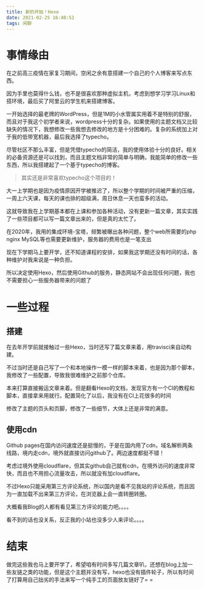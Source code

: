 ```yaml
---
title: 新的开始！Hexo
date: 2021-02-25 16:48:51
tags: 闲聊
---
```


# 事情缘由

在之前高三疫情在家复习期间，空闲之余有意搭建一个自己的个人博客来写点东西。

因为手里也莫得什么钱，也不是很喜欢那种虚拟主机，考虑到想学习学习Linux和搭环境，最后买了阿里云的学生机来搭建博客。

一开始选择的最老牌的WordPress，但是1M的小水管属实用着不是特别的舒服，而且对于我这个初学者来说，wordpress十分的复杂。如果使用的主题文档又比较缺失的情况下，我想修改一些我想去修改的地方是十分困难的。复杂的系统加上对于我的低带宽机器，最后我选择了typecho。

尽管社区不那么丰富，但是凭借typecho的简洁，我的使用体验十分的良好。相关的必备资源还是可以找到，而且主题文档非常的简单与明确，我能简单的修改一些东西，所以我搭建起了一个基于typecho的博客。

> 其实还是非常喜欢typecho这个项目的！

大一上学期也是因为疫情原因开学被推迟了，所以整个学期的时间被严重的压缩，一周上六天课，每天的课也排的超级满，周日休息一天也蛮多的活动。

这就导致我在上学期基本都在上课和参加各种活动，没有更新一篇文章，其实实践了一些项目都可以写一篇文章出来的，但是真的太忙了。

在2020年，我用的集成环境-宝塔，频繁被曝出各种问题，整个web所需要的php nginx MySQL等也需要更新维护，服务器的费用也是一笔支出

现在下学期马上要开学，还不知道课程的安排，如果我这学期还没有时间的话，各种维护对我来说是一种负担。

所以决定使用Hexo，然后使用Github的服务，静态网站不会出现任何问题，我也不需要担心一些服务器带来的问题了



# 一些过程

## 搭建

在去年开学前就接触过一些Hexo，当时还写了篇文章来着，用travisci来自动构建。

不过当时还是自己写了一个和本地操作一模一样的脚本来着，也是因为那个脚本，我修改了一些配置，导致我很难维护之前那个仓库。

本来打算直接搬运文章来着。但是翻看Hexo的文档，发现官方有一个CI的教程和脚本，直接拿来用就行。配置简化了以后，我没有在CI上花很多的时间

修改了主题的页头和页脚，修改了一些细节，大体上还是非常的满意。

## 使用cdn

Github pages在国内访问速度还是挺慢的，于是在国内用了cdn，域名解析两条线路，境内走cdn，境外就直接访问github了。两边速度都挺不错！

考虑过境外使用cloudflare，但其实github自己就有cdn，在境外访问的速度非常快，而且也不用担心流量攻击，所以就没有加cloudflare。

不过Hexo只能采用第三方评论系统，所以国内是看不见我站的评论系统，而且因为一直加载不出来第三方评论，在浏览器上会一直转圈转圈。

大概看我Blog的人都有看见第三方评论的能力吧。。。。

看不到的话也没关系，反正我的小站也没多少人来评论。。。。

# 结束

做完这些我也马上要开学了，希望咱有时间多写几篇文章叭，还想在blog上加一些友链之类的功能，但是这个主题并没有写，hexo也没有插件轮子，所以有时间了打算用自己拙劣的手法来写一个纯手工的页面放友链好了= =